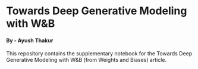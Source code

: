 # Towards Deep Generative Modeling with W&B

#### By - Ayush Thakur

This repository contains the supplementary notebook for the Towards Deep Generative Modeling with W&B (from Weights and Biases) article.
